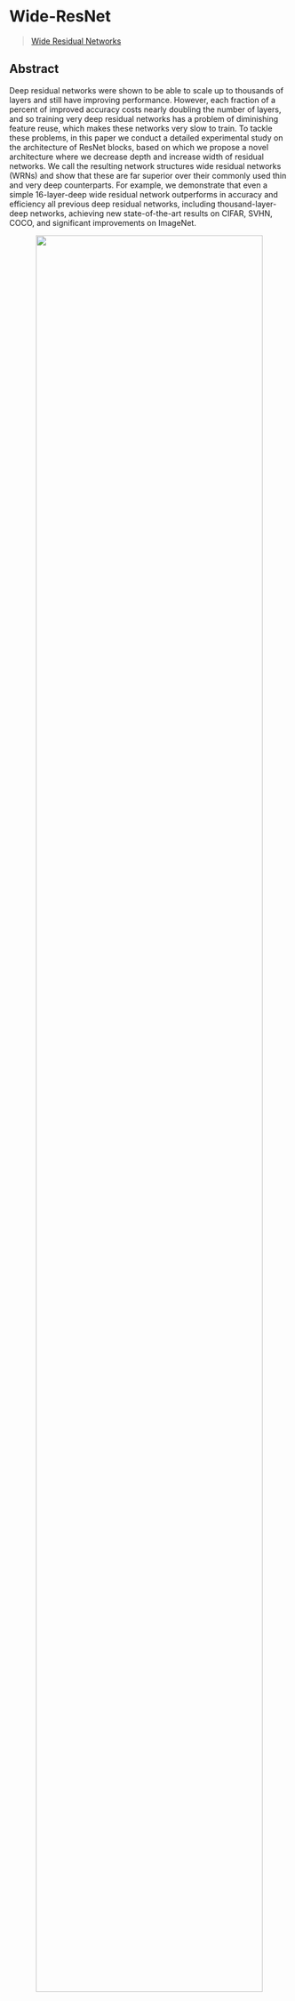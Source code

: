 # Wide-ResNet

> [Wide Residual Networks](https://arxiv.org/abs/1605.07146)

<!-- [ALGORITHM] -->

## Abstract

Deep residual networks were shown to be able to scale up to thousands of layers and still have improving performance. However, each fraction of a percent of improved accuracy costs nearly doubling the number of layers, and so training very deep residual networks has a problem of diminishing feature reuse, which makes these networks very slow to train. To tackle these problems, in this paper we conduct a detailed experimental study on the architecture of ResNet blocks, based on which we propose a novel architecture where we decrease depth and increase width of residual networks. We call the resulting network structures wide residual networks (WRNs) and show that these are far superior over their commonly used thin and very deep counterparts. For example, we demonstrate that even a simple 16-layer-deep wide residual network outperforms in accuracy and efficiency all previous deep residual networks, including thousand-layer-deep networks, achieving new state-of-the-art results on CIFAR, SVHN, COCO, and significant improvements on ImageNet.

<div align=center>
<img src="https://user-images.githubusercontent.com/26739999/156701329-2c7ec7bc-23da-401b-86bf-dea8567ccee8.png" width="90%"/>
</div>

## How to use it?

<!-- [TABS-BEGIN] -->

**Predict image**

```python
from mmpretrain import inference_model

predict = inference_model('wide-resnet50_3rdparty_8xb32_in1k', 'demo/bird.JPEG')
print(predict['pred_class'])
print(predict['pred_score'])
```

**Use the model**

```python
import torch
from mmpretrain import get_model

model = get_model('wide-resnet50_3rdparty_8xb32_in1k', pretrained=True)
inputs = torch.rand(1, 3, 224, 224)
out = model(inputs)
print(type(out))
# To extract features.
feats = model.extract_feat(inputs)
print(type(feats))
```

**Test Command**

Prepare your dataset according to the [docs](https://mmpretrain.readthedocs.io/en/latest/user_guides/dataset_prepare.html#prepare-dataset).

Test:

```shell
python tools/test.py configs/wrn/wide-resnet50_8xb32_in1k.py https://download.openmmlab.com/mmclassification/v0/wrn/wide-resnet50_3rdparty_8xb32_in1k_20220304-66678344.pth
```

<!-- [TABS-END] -->

## Models and results

### Image Classification on ImageNet-1k

| Model                                      |   Pretrain   | Params (M) | Flops (G) | Top-1 (%) | Top-5 (%) |                   Config                   |                              Download                               |
| :----------------------------------------- | :----------: | :--------: | :-------: | :-------: | :-------: | :----------------------------------------: | :-----------------------------------------------------------------: |
| `wide-resnet50_3rdparty_8xb32_in1k`\*      | From scratch |   68.88    |   11.44   |   78.48   |   94.08   |   [config](wide-resnet50_8xb32_in1k.py)    | [model](https://download.openmmlab.com/mmclassification/v0/wrn/wide-resnet50_3rdparty_8xb32_in1k_20220304-66678344.pth) |
| `wide-resnet101_3rdparty_8xb32_in1k`\*     | From scratch |   126.89   |   22.81   |   78.84   |   94.28   |   [config](wide-resnet101_8xb32_in1k.py)   | [model](https://download.openmmlab.com/mmclassification/v0/wrn/wide-resnet101_3rdparty_8xb32_in1k_20220304-8d5f9d61.pth) |
| `wide-resnet50_3rdparty-timm_8xb32_in1k`\* | From scratch |   68.88    |   11.44   |   81.45   |   95.53   | [config](wide-resnet50_timm_8xb32_in1k.py) | [model](https://download.openmmlab.com/mmclassification/v0/wrn/wide-resnet50_3rdparty-timm_8xb32_in1k_20220304-83ae4399.pth) |

*Models with * are converted from the [timm](https://github.com/rwightman/pytorch-image-models/blob/master/timm/models/resnet.py). The config files of these models are only for inference. We haven't reprodcue the training results.*

## Citation

```bibtex
@INPROCEEDINGS{Zagoruyko2016WRN,
    author = {Sergey Zagoruyko and Nikos Komodakis},
    title = {Wide Residual Networks},
    booktitle = {BMVC},
    year = {2016}}
```
